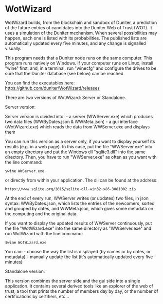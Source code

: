 # WotWizard

WotWizard builds, from the blockchain and sandbox of Duniter, a prediction of the future entries of candidates into the Duniter Web of Trust (WOT). It uses a simulation of the Duniter mechanism. When several possibilities may happen, each one is listed with its probabilities. The published lists are automatically updated every five minutes, and any change is signalled visually.

This program needs that a Duniter node runs on the same computer.
This program runs natively on Windows. If your computer runs on Linux, install "wine" first, and, in a terminal, run "winecfg" and configure the drives to be sure that the Duniter database (see below) can be reached.

You can find the executables here:
	https://github.com/duniter/WotWizard/releases

There are two versions of WotWizard: Server or Standalone.

Server version:

Server version is divided into:
    - a server (WWServer.exe) which produces two data files (WWByDates.json & WWMeta.json)
    - a gui interface (WotWizard.exe) which reads the data from WWServer.exe and displays them

You can run this version as a server only, if you want to display yourself its results (e.g. in a web page). In this case, put the file "WWServer.exe" into an empty directory and put the Windows dll "sqlite3.dll" into the same directory. Then, you have to run "WWServer.exe" as often as you want with the line command:
	
	$wine WWServer.exe
	
or directly from within your application. The dll can be found at the address:
	
	https://www.sqlite.org/2015/sqlite-dll-win32-x86-3081002.zip

At the end of every run, WWServer writes (or updates) two files, in json syntax: WWByDates.json, which lists the entries of the newcomers, sorted and grouped by dates, and WWMeta.json, which gives some metadata on the computing and the original data.

If you want to display the updated results of WWServer continuously, put the file "WotWizard.exe" into the same directory as "WWServer.exe" and run WotWizard with the line command:
	
	$wine WotWizard.exe

You can:
	- choose the way the list is displayed (by names or by dates, or metadata)
	- manually update the list (it's automatically updated every five minutes)



Standalone version:

This version combines the server side and the gui side into a single application. It contains several derived tools like an explorer of the web of trust, a tool that prints the number of members day by day, or the number of certifications by certifiers, etc...
